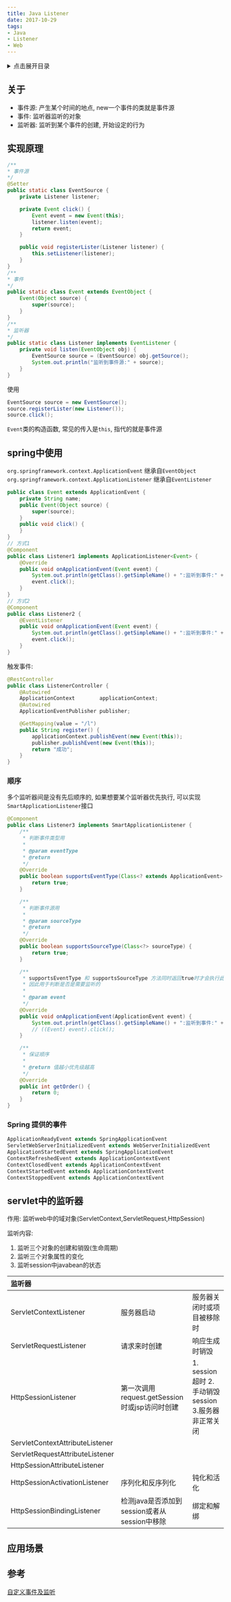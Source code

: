 ```yaml
---
title: Java Listener
date: 2017-10-29
tags:
- Java
- Listener
- Web
---
```

<details>
<summary>点击展开目录</summary>
<!-- TOC -->

- [关于](#关于)
- [实现原理](#实现原理)
- [spring中使用](#spring中使用)
    - [顺序](#顺序)
    - [Spring 提供的事件](#spring-提供的事件)
- [servlet中的监听器](#servlet中的监听器)
- [应用场景](#应用场景)
- [参考](#参考)

<!-- /TOC -->
</details>

## 关于

* 事件源: 产生某个时间的地点, new一个事件的类就是事件源
* 事件: 监听器监听的对象
* 监听器: 监听到某个事件的创建, 开始设定的行为

## 实现原理

```Java
/**
* 事件源
*/
@Setter
public static class EventSource {
    private Listener listener;

    private Event click() {
        Event event = new Event(this);
        listener.listen(event);
        return event;
    }

    public void registerLister(Listener listener) {
        this.setListener(listener);
    }
}
/**
* 事件
*/
public static class Event extends EventObject {
    Event(Object source) {
        super(source);
    }
}
/**
* 监听器
*/
public static class Listener implements EventListener {
    private void listen(EventObject obj) {
        EventSource source = (EventSource) obj.getSource();
        System.out.println("监听到事件源:" + source);
    }
}
```

使用
```Java
EventSource source = new EventSource();
source.registerLister(new Listener());
source.click();
```

`Event`类的构造函数, 常见的传入是`this`, 指代的就是事件源

## spring中使用

`org.springframework.context.ApplicationEvent` 继承自`EventObject`
`org.springframework.context.ApplicationListener` 继承自`EventListener`

```Java
public class Event extends ApplicationEvent {
    private String name;
    public Event(Object source) {
        super(source);
    }
    public void click() {
    }
}
// 方式1
@Component
public class Listener1 implements ApplicationListener<Event> {
    @Override
    public void onApplicationEvent(Event event) {
        System.out.println(getClass().getSimpleName() + ":监听到事件:" + event.hashCode());
        event.click();
    }
}
// 方式2
@Component
public class Listener2 {
    @EventListener
    public void onApplicationEvent(Event event) {
        System.out.println(getClass().getSimpleName() + ":监听到事件:" + event.hashCode());
        event.click();
    }
}
```

触发事件:
```Java
@RestController
public class ListenerController {
    @Autowired
    ApplicationContext        applicationContext;
    @Autowired
    ApplicationEventPublisher publisher;

    @GetMapping(value = "/l")
    public String register() {
        applicationContext.publishEvent(new Event(this));
        publisher.publishEvent(new Event(this));
        return "成功";
    }
}
```
### 顺序

多个监听器间是没有先后顺序的, 如果想要某个监听器优先执行, 可以实现`SmartApplicationListener`接口

```Java
@Component
public class Listener3 implements SmartApplicationListener {
    /**
     * 判断事件类型用
     *
     * @param eventType
     * @return
     */
    @Override
    public boolean supportsEventType(Class<? extends ApplicationEvent> eventType) {
        return true;
    }

    /**
     * 判断事件源用
     *
     * @param sourceType
     * @return
     */
    @Override
    public boolean supportsSourceType(Class<?> sourceType) {
        return true;
    }

    /**
     * supportsEventType 和 supportsSourceType 方法同时返回true时才会执行此方法
     * 因此用于判断是否是需要监听的
     *
     * @param event
     */
    @Override
    public void onApplicationEvent(ApplicationEvent event) {
        System.out.println(getClass().getSimpleName() + ":监听到事件:" + event.hashCode());
        // ((Event) event).click();
    }

    /**
     * 保证顺序
     *
     * @return 值越小优先级越高
     */
    @Override
    public int getOrder() {
        return 0;
    }
}
```

### Spring 提供的事件

```Java
ApplicationReadyEvent extends SpringApplicationEvent
ServletWebServerInitializedEvent extends WebServerInitializedEvent
ApplicationStartedEvent extends SpringApplicationEvent
ContextRefreshedEvent extends ApplicationContextEvent
ContextClosedEvent extends ApplicationContextEvent
ContextStartedEvent extends ApplicationContextEvent
ContextStoppedEvent extends ApplicationContextEvent
```

## servlet中的监听器

作用:
监听web中的域对象(ServletContext,ServletRequest,HttpSession)

监听内容:

1. 监听三个对象的创建和销毁(生命周期)
2. 监听三个对象属性的变化
3. 监听session中javabean的状态

| 监听器                          |                                               |                                                      |
| :------------------------------ | :-------------------------------------------- | :--------------------------------------------------- |
| ServletContextListener          | 服务器启动                                    | 服务器关闭时或项目被移除时                           |
| ServletRequestListener          | 请求来时创建                                  | 响应生成时销毁                                       |
| HttpSessionListener             | 第一次调用request.getSession时或jsp访问时创建 | 1. session超时 2. 手动销毁session 3.服务器非正常关闭 |
| ServletContextAttributeListener |                                               |                                                      |
| ServletRequestAttributeListener |                                               |                                                      |
| HttpSessionAttributeListener    |                                               |                                                      |
| HttpSessionActivationListener   |序列化和反序列化| 钝化和活化                                           |
| HttpSessionBindingListener      |检测java是否添加到session或者从session中移除| 绑定和解绑                                           |

## 应用场景


## 参考

[自定义事件及监听](https://www.cnblogs.com/ashleyboy/p/9566579.html)


